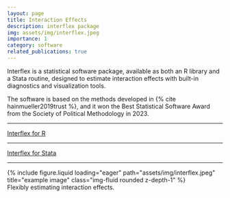 ```yaml
---
layout: page
title: Interaction Effects
description: interflex package
img: assets/img/interflex.jpeg
importance: 1
category: software
related_publications: true
---
```


Interflex is a statistical software package, available as both an R library and a Stata routine, designed to estimate interaction effects with built-in diagnostics and visualization tools.

The software is based on the methods developed in {% cite hainmueller2019trust %}, and it won the Best Statistical Software Award from the Society of Political Methodology in 2023.



---
[Interflex for R](https://yiqingxu.org/packages/interflex/)

---

[Interflex for Stata](https://yiqingxu.org/packages/interflex/StataGuide.pdf)

---


<div class="row">
    <div class="col-sm mt-3 mt-md-0">
        {% include figure.liquid loading="eager" path="assets/img/interflex.jpeg" title="example image" class="img-fluid rounded z-depth-1" %}
    </div>
</div>
<div class="caption">
    Flexibly estimating interaction effects.
</div>

